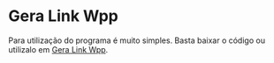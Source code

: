 # Gera Link Wpp

Para utilização do programa é muito simples. Basta baixar o código ou utilizalo em [Gera Link Wpp](https://pedrxx.github.io/gera-link-wpp/).

